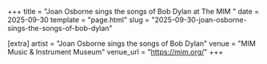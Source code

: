 +++
title = "Joan Osborne sings the songs of Bob Dylan at The MIM "
date = 2025-09-30
template = "page.html"
slug = "2025-09-30-joan-osborne-sings-the-songs-of-bob-dylan"

[extra]
artist = "Joan Osborne sings the songs of Bob Dylan"
venue = "MIM Music & Instrument Museum"
venue_url = "https://mim.org/"
+++
